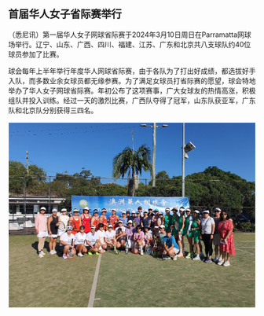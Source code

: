 <p><h2>首届华人女子省际赛举行</h2></p>

<p>（悉尼讯）第一届华人女子网球省际赛于2024年3月10日周日在Parramatta网球场举行。辽宁、山东、广西、四川、福建、江苏、广东和北京共八支球队约40位球员参加了比赛。</p>

<p>球会每年上半年举行年度华人网球省际赛，由于各队为了打出好成绩，都选拔好手入队，而多数业余女球员都无缘参赛。为了满足女球员打省际赛的愿望，球会特地举办了华人女子网球省际赛。年初公布了这项赛事，广大女球友的热情高涨，积极组队并投入训练。经过一天的激烈比赛，广西队夺得了冠军，山东队获亚军，广东队和北京队分别获得三四名。</p>

<p><img src="/history/2024/womenregional/01.png" class="img-responsive" width="800px"></p>
